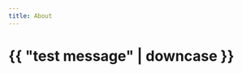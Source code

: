 ```yaml
---
title: About
---
```

<!doctype html>
<html>
  <head>
    <meta charset="utf-8">
    <title>{{ page.title }}</title>
  </head>
  <body>
    <h1>{{ "test message" | downcase }}</h1>
  </body>
</html>
